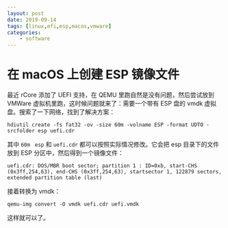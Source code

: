 ```yaml
---
layout: post
date: 2019-09-14
tags: [linux,efi,esp,macos,vmware]
categories:
    - software
---
```


# 在 macOS 上创建 ESP 镜像文件

最近 rCore 添加了 UEFI 支持，在 QEMU 里跑自然是没有问题，然后尝试放到 VMWare 虚拟机里跑，这时候问题就来了：需要一个带有 ESP 盘的 vmdk 虚拟盘。搜索了一下网络，找到了解决方案：

```shell
hdiutil create -fs fat32 -ov -size 60m -volname ESP -format UDTO -srcfolder esp uefi.cdr
```

其中 `60m ` `esp` 和 `uefi.cdr` 都可以按照实际情况修改。它会把 esp 目录下的文件放到 ESP 分区中，然后得到一个镜像文件：

```
uefi.cdr: DOS/MBR boot sector; partition 1 : ID=0xb, start-CHS (0x3ff,254,63), end-CHS (0x3ff,254,63), startsector 1, 122879 sectors, extended partition table (last)
```

接着转换为 vmdk：

```shell
qemu-img convert -O vmdk uefi.cdr uefi.vmdk
```

这样就可以了。